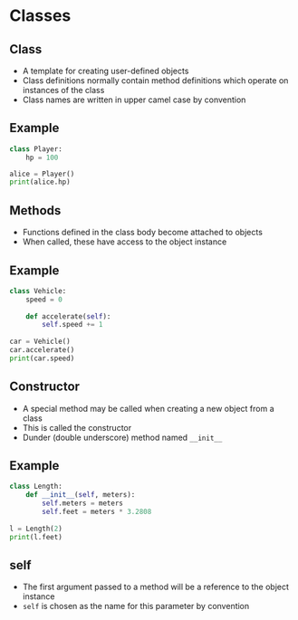 Classes
=======

Class
-----

- A template for creating user-defined objects
- Class definitions normally contain method definitions which operate on instances of the class
- Class names are written in upper camel case by convention

Example
-------

```python
class Player:
    hp = 100

alice = Player()
print(alice.hp)
```

Methods
-------

- Functions defined in the class body become attached to objects
- When called, these have access to the object instance

Example
-------

```python
class Vehicle:
    speed = 0
    
    def accelerate(self):
        self.speed += 1
        
car = Vehicle()
car.accelerate()
print(car.speed)
```

Constructor
-----------

- A special method may be called when creating a new object from a class
- This is called the constructor
- Dunder (double underscore) method named `__init__`

Example
-------

```python
class Length:
    def __init__(self, meters):
        self.meters = meters
        self.feet = meters * 3.2808
        
l = Length(2)
print(l.feet)
```

self
----

- The first argument passed to a method will be a reference to the object instance
- `self` is chosen as the name for this parameter by convention
